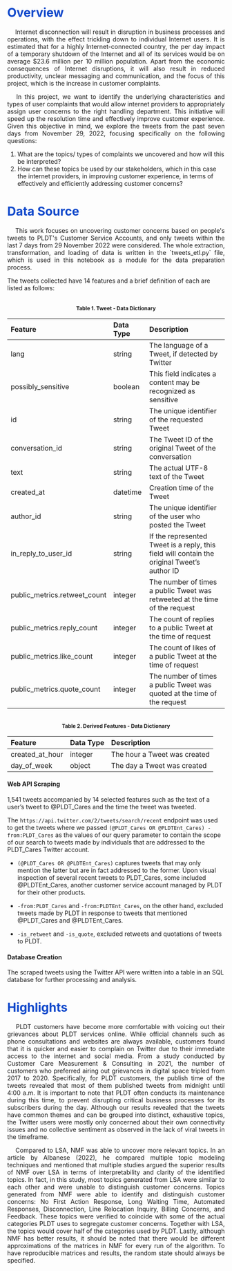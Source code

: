 <h1 style="color: #1048CB"><b>Overview</b></h1>

<p align="justify"> &emsp;
  Internet disconnection will result in disruption in business processes and operations, with the effect trickling down to individual Internet users. It is estimated that for a highly Internet-connected country, the per day impact of a temporary shutdown of the Internet and all of its services would be on average $23.6 million per 10 million population. Apart from the economic consequences of Internet disruptions, it will also result in reduced productivity, unclear messaging and communication, and the focus of this project, which is the increase in customer complaints.
</p>

<p align="justify"> &emsp;
  In this project, we want to identify the underlying characteristics and types of user complaints that would allow internet providers to appropriately assign user concerns to the right handling department. This initiative will speed up the resolution time and effectively improve customer experience. Given this objective in mind, we explore the tweets from the past seven days from November 29, 2022, focusing specifically on the following questions: 

  1.	What are the topics/ types of complaints we uncovered and how will this be interpreted? 
  2.	How can these topics be used by our stakeholders, which in this case the internet providers, in improving customer experience, in terms of effectively and efficiently addressing customer concerns? 
</p>

<h1 style="color: #1048CB"><b>Data Source</b></h1>

<p align="justify"> &emsp;
This work focuses on uncovering customer concerns based on people's tweets to PLDT's Customer Service Accounts, and only tweets within the last 7 days from 29 November 2022 were considered. The whole extraction, transformation, and loading of data is written in the `tweets_etl.py` file, which is used in this notebook as a module for the data preparation process.
</p>

The tweets collected have 14 features and a brief definition of each are listed as follows:

<br>
<center style="font-size:12px;font-style:default;"><b>Table 1. Tweet - Data Dictionary</b></center>

|Feature    | Data Type     | Description                                                                           |
|:--------------|:-------------|:--------------------------------------------------------------------------------------|
|lang|string|The language of a Tweet, if detected by Twitter
|possibly_sensitive|boolean|This field indicates a content may be recognized as sensitive
|id|string|The unique identifier of the requested Tweet
|conversation_id|string|The Tweet ID of the original Tweet of the conversation 
|text|string|The actual UTF-8 text of the Tweet
|created_at|datetime|Creation time of the Tweet
|author_id|string|The unique identifier of the user who posted the Tweet
|in_reply_to_user_id|string|If the represented Tweet is a reply, this field will contain the original Tweet’s author ID
|public_metrics.retweet_count|integer|The number of times a public Tweet was retweeted at the time of the request 
|public_metrics.reply_count|integer|The count of replies to a public Tweet at the time of request
|public_metrics.like_count|integer|The count of likes of a public Tweet at the time of request
|public_metrics.quote_count|integer|The number of times a public Tweet was quoted at the time of the request

<br>
<center style="font-size:12px;font-style:default;"><b>Table 2. Derived Features - Data Dictionary</b></center>


|Feature    | Data Type     | Description                                                                           |
|:--------------|:-------------|:--------------------------------------------------------------------------------------|
|created_at_hour|integer|The hour a Tweet was created
|day_of_week|object|The day a Tweet was created


#### Web API Scraping


1,541 tweets accompanied by 14 selected features such as the text of a user’s tweet to @PLDT_Cares and the time the tweet was tweeted.

The `https://api.twitter.com/2/tweets/search/recent` endpoint was used to get the tweets where we passed `(@PLDT_Cares OR @PLDTEnt_Cares) -from:PLDT_Cares` as the values of our query parameter to contain the scope of our search to tweets made by individuals that are addressed to the PLDT_Cares Twitter account.

   * `(@PLDT_Cares OR @PLDTEnt_Cares)` captures tweets that may only mention the latter but are in fact addressed to the former. Upon visual inspection of several recent tweets to PLDT_Cares, some included @PLDTEnt_Cares, another customer service account managed by PLDT for their other products.
    
  * `-from:PLDT_Cares` and `-from:PLDTEnt_Cares`, on the other hand, excluded tweets made by PLDT in response to tweets that mentioned @PLDT_Cares and @PLDTEnt_Cares.
    
  * `-is_retweet` and `-is_quote`, excluded retweets and quotations of tweets to PLDT.

#### Database Creation

The scraped tweets using the Twitter API were written into a table in an SQL database for further processing and analysis. 

<h1 style="color: #1048CB"><b>Highlights</b></h1>

<p align="justify"> &emsp; 
PLDT customers have become more comfortable with voicing out their grievances about PLDT services online. While official channels such as phone consultations and websites are always available, customers found that it is quicker and easier to complain on Twitter due to their immediate access to the internet and social media. From a study conducted by Customer Care Measurement & Consulting in 2021, the number of customers who preferred airing out grievances in digital space tripled from 2017 to 2020. Specifically, for PLDT customers, the publish time of the tweets revealed that most of them published tweets from midnight until 4:00 a.m. It is important to note that PLDT often conducts its maintenance during this time, to prevent disrupting critical business processes for its subscribers during the day. Although our results revealed that the tweets have common themes and can be grouped into distinct, exhaustive topics, the Twitter users were mostly only concerned about their own connectivity issues and no collective sentiment as observed in the lack of viral tweets in the timeframe.
</p>

<p align="justify"> &emsp; 
Compared to LSA, NMF was able to uncover more relevant topics. In an article by Albanese (2022), he compared multiple topic modeling techniques and mentioned that multiple studies argued the superior results of NMF over LSA in terms of interpretability and clarity of the identified topics. In fact, in this study, most topics generated from LSA were similar to each other and were unable to distinguish customer concerns. Topics generated from NMF were able to identify and distinguish customer concerns: No First Action Response, Long Waiting Time, Automated Responses, Disconnection, Line Relocation Inquiry, Billing Concerns, and Feedback. These topics were verified to coincide with some of the actual categories PLDT uses to segregate customer concerns. Together with LSA, the topics would cover half of the categories used by PLDT. Lastly, although NMF has better results, it should be noted that there would be different approximations of the matrices in NMF for every run of the algorithm. To have reproducible matrices and results, the random state should always be specified.
</p>
